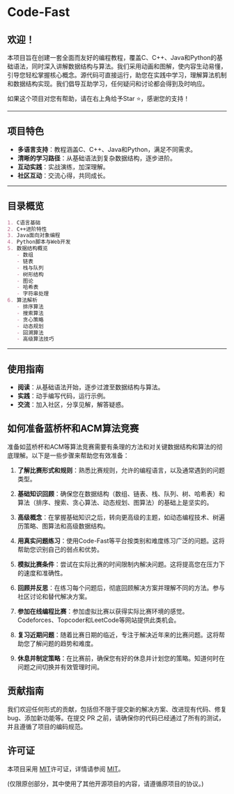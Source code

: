 # Code-Fast

## 欢迎！

本项目旨在创建一套全面而友好的编程教程，覆盖C、C++、Java和Python的基础语法，同时深入讲解数据结构与算法。我们采用动画和图解，使内容生动易懂，引导您轻松掌握核心概念。源代码可直接运行，助您在实践中学习，理解算法机制和数据结构实现。我们倡导互助学习，任何疑问和讨论都会得到及时响应。

如果这个项目对您有帮助，请在右上角给予Star :star:，感谢您的支持！

---

## 项目特色

- **多语言支持**：教程涵盖C、C++、Java和Python，满足不同需求。
- **清晰的学习路径**：从基础语法到复杂数据结构，逐步进阶。
- **互动实践**：实战演练，加深理解。
- **社区互动**：交流心得，共同成长。

---

## 目录概览

```markdown
1. C语言基础
2. C++进阶特性
3. Java面向对象编程
4. Python脚本与Web开发
5. 数据结构概览
   - 数组
   - 链表
   - 栈与队列
   - 树形结构
   - 图论
   - 哈希表
   - 字符串处理
6. 算法解析
   - 排序算法
   - 搜索算法
   - 贪心策略
   - 动态规划
   - 回溯算法
   - 高级算法技巧
```

---

## 使用指南

- **阅读**：从基础语法开始，逐步过渡至数据结构与算法。
- **实践**：动手编写代码，运行示例。
- **交流**：加入社区，分享见解，解答疑惑。

## 如何准备蓝桥杯和ACM算法竞赛

准备如蓝桥杯和ACM等算法竞赛需要有条理的方法和对关键数据结构和算法的彻底理解。以下是一些步骤来帮助您有效准备：

1. **了解比赛形式和规则**：熟悉比赛规则，允许的编程语言，以及通常遇到的问题类型。

2. **基础知识回顾**：确保您在数据结构（数组、链表、栈、队列、树、哈希表）和算法（排序、搜索、贪心算法、动态规划、图算法）的基础上是坚实的。

3. **高级概念**：在掌握基础知识之后，转向更高级的主题，如动态编程技术、树遍历策略、图算法和高级数据结构。

4. **用真实问题练习**：使用Code-Fast等平台按类别和难度练习广泛的问题。这将帮助您识别自己的弱点和优势。

5. **模拟比赛条件**：尝试在实际比赛的时间限制内解决问题。这将提高您在压力下的速度和准确性。

6. **回顾并反思**：在练习每个问题后，彻底回顾解决方案并理解不同的方法。参与社区讨论和替代解决方案。

7. **参加在线编程比赛**：参加虚拟比赛以获得实际比赛环境的感觉。Codeforces、Topcoder和LeetCode等网站提供此类机会。

8. **复习近期问题**：随着比赛日期的临近，专注于解决近年来的比赛问题。这将帮助您了解问题的趋势和难度。

9. **休息并制定策略**：在比赛前，确保您有好的休息并计划您的策略。知道何时在问题之间切换并有效管理时间。

## 贡献指南

我们欢迎任何形式的贡献，包括但不限于提交新的解决方案、改进现有代码、修复 bug、添加新功能等。在提交 PR 之前，请确保你的代码已经通过了所有的测试，并且遵循了项目的编码规范。

## 许可证

本项目采用 [MIT](https://opensource.org/license/MIT)许可证，详情请参阅  [MIT](https://opensource.org/license/MIT)。

(仅限原创部分，其中使用了其他开源项目的内容，请遵循原项目的协议。)
